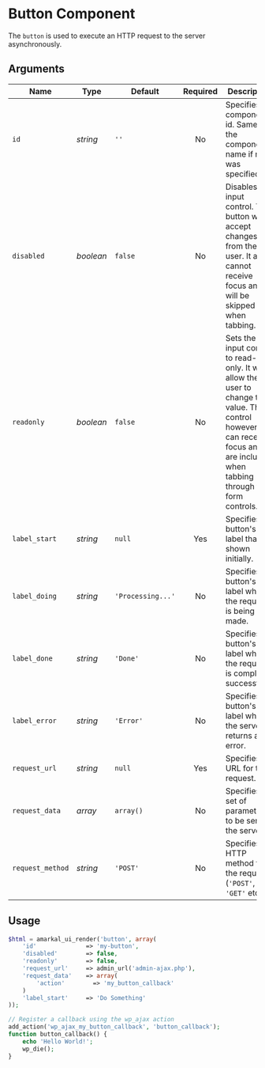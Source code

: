 # Button Component

The `button` is used to execute an HTTP request to the server asynchronously.

## Arguments

Name | Type | Default | Required | Description
---|---|---|:---:|---
`id`|*string*|`''`|No|Specifies the component's id. Same as the component's name if none was specified.
`disabled`|*boolean*|`false`|No|Disables the input control. The button won't accept changes from the user. It also cannot receive focus and will be skipped when tabbing.
`readonly`|*boolean*|`false`|No|Sets the input control to read-only. It won't allow the user to change the value. The control however, can receive focus and are included when tabbing through the form controls.
`label_start`|*string*|`null`|Yes|Specifies the button's label that is shown initially.
`label_doing`|*string*|`'Processing...'`|No|Specifies the button's label when the request is being made.
`label_done`|*string*|`'Done'`|No|Specifies the button's label when the request is completed successfully.
`label_error`|*string*|`'Error'`|No|Specifies the button's label when the server returns an error.
`request_url`|*string*|`null`|Yes|Specifies the URL for the request.
`request_data`|*array*|`array()`|No|Specifies the set of parameters to be sent to the server.
`request_method`|*string*|`'POST'`|No|Specifies the HTTP method for the request (`'POST'`, `'GET'` etc.).

## Usage

```php
$html = amarkal_ui_render('button', array(
    'id'              => 'my-button',
    'disabled'        => false,
    'readonly'        => false,
    'request_url'     => admin_url('admin-ajax.php'),
    'request_data'    => array(
        'action'        => 'my_button_callback'
    )
    'label_start'     => 'Do Something'
));

// Register a callback using the wp_ajax action
add_action('wp_ajax_my_button_callback', 'button_callback');
function button_callback() {
    echo 'Hello World!';
    wp_die();
}
```